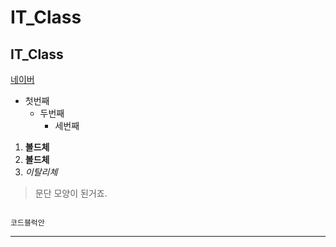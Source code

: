 # IT_Class
## IT_Class

[네이버](https://naver.com)

- 첫번째
  - 두번째
    - 세번째

1. **볼드체**
2. __볼드체__
3. *이탈리체*

>문단 모양이 된거죠.

<pre><code>
코드블럭안
</pre></code>

* * *

